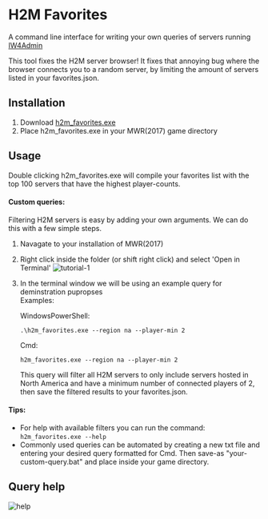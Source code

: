 [iw4m-server-master]: https://master.iw4.zip/servers#
[help-img]: https://i.imgur.com/Jcupr8A.png "query arguments"
[step-2]: https://i.imgur.com/LdfRVqu.png "open command prompt in MWR directory"
[latest-dl]: https://github.com/WardLordRuby/H2M_favorites/releases/download/v0.2.0/h2m_favorites.exe

# H2M Favorites
A command line interface for writing your own queries of servers running [IW4Admin][iw4m-server-master]

This tool fixes the H2M server browser! It fixes that annoying bug where the browser connects you to a random server, by limiting the amount of servers listed in your favorites.json.

## Installation
1. Download [h2m_favorites.exe][latest-dl]
2. Place h2m_favorites.exe in your MWR(2017) game directory

## Usage
Double clicking h2m_favorites.exe will compile your favorites list with the top 100 servers that have the highest player-counts.

#### Custom queries:
Filtering H2M servers is easy by adding your own arguments. We can do this with a few simple steps.
1. Navagate to your installation of MWR(2017)
2. Right click inside the folder (or shift right click) and select 'Open in Terminal' ![tutorial-1][step-2]
3. In the terminal window we will be using an example query for deminstration pupropses  
   Examples:
     
   WindowsPowerShell:  
   ```
   .\h2m_favorites.exe --region na --player-min 2
   ```
   Cmd:
   ```
   h2m_favorites.exe --region na --player-min 2
   ```
   This query will filter all H2M servers to only include servers hosted in North America and have a minimum number of connected players of 2, then save the filtered results to your favorites.json.

#### Tips:
- For help with available filters you can run the command: `h2m_favorites.exe --help`
- Commonly used queries can be automated by creating a new txt file and entering your desired query formatted for Cmd. Then save-as "your-custom-query.bat" and place inside your game directory.

## Query help
![help][help-img]


